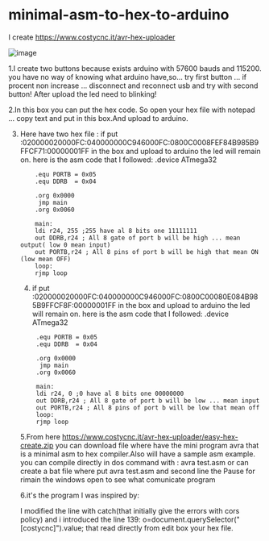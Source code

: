 # minimal-asm-to-hex-to-arduino

I create https://www.costycnc.it/avr-hex-uploader

![image](https://github.com/costycnc/minimal-asm-to-hex-to-arduino/assets/3405110/aad6170d-b068-48ea-8ce0-eca87676716d)

1.I create two buttons because exists arduino with 57600 bauds and 115200. you have no way of knowing what arduino have,so... try first button ... if procent non increase ... disconnect and reconnect usb and try with second button! After upload the led need to blinking!


2.In this box you can put the hex code. So open your hex file with notepad ... copy text and put in this box.And upload to arduino.

3. Here have two hex file :
    if put :020000020000FC:040000000C946000FC:0800C0008FEF84B985B9FFCF71:00000001FF in the box and upload to arduino the led will remain on.
    here is the asm code that I followed:
           .device ATmega32
        
           .equ PORTB = 0x05 
           .equ DDRB  = 0x04
        
           .org 0x0000
            jmp main
           .org 0x0060
        
           main:
           ldi r24, 255 ;255 have al 8 bits one 11111111
           out DDRB,r24 ; All 8 gate of port b will be high ... mean output( low 0 mean input)
           out PORTB,r24 ; All 8 pins of port b will be high that mean ON (low mean OFF)
           loop:
           rjmp loop


   4. if put :020000020000FC:040000000C946000FC:0800C00080E084B985B9FFCF8F:00000001FF  in the box and upload to arduino the led will remain on.
    here is the asm code that I followed:
           .device ATmega32
        
           .equ PORTB = 0x05 
           .equ DDRB  = 0x04
        
           .org 0x0000
            jmp main
           .org 0x0060
        
           main:
           ldi r24, 0 ;0 have al 8 bits one 00000000
           out DDRB,r24 ; All 8 gate of port b will be low ... mean input
           out PORTB,r24 ; All 8 pins of port b will be low that mean off 
           loop:
           rjmp loop

    5.From here https://www.costycnc.it/avr-hex-uploader/easy-hex-create.zip you can download file where have the mini program avra that is a minimal asm to hex compiler.Also will have a sample asm example.
   you can compile directly in dos command with : avra test.asm  or can create a bat file where put avra test.asm  and second line the Pause for rimain the windows open to see what comunicate program

   6.it's the program I was inspired by:

   I modified the line with catch(that initially give the errors with cors policy) and i introduced the line 139: o=document.querySelector("[costycnc]").value;
   that read directly from edit box your hex file. 

   
   

       
